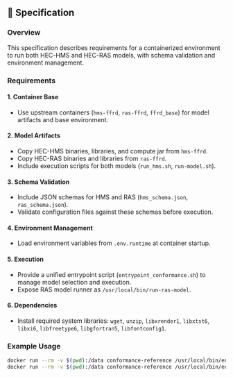 ## 📝 Specification

### Overview

This specification describes requirements for a containerized environment to run both HEC-HMS and HEC-RAS models, with schema validation and environment management.

### Requirements

#### 1. Container Base

- Use upstream containers (`hms-ffrd`, `ras-ffrd`, `ffrd_base`) for model artifacts and base environment.

#### 2. Model Artifacts

- Copy HEC-HMS binaries, libraries, and compute jar from `hms-ffrd`.
- Copy HEC-RAS binaries and libraries from `ras-ffrd`.
- Include execution scripts for both models (`run_hms.sh`, `run-model.sh`).

#### 3. Schema Validation

- Include JSON schemas for HMS and RAS (`hms_schema.json`, `ras_schema.json`).
- Validate configuration files against these schemas before execution.

#### 4. Environment Management

- Load environment variables from `.env.runtime` at container startup.

#### 5. Execution

- Provide a unified entrypoint script (`entrypoint_conformance.sh`) to manage model selection and execution.
- Expose RAS model runner as `/usr/local/bin/run-ras-model`.

#### 6. Dependencies

- Install required system libraries: `wget`, `unzip`, `libxrender1`, `libxtst6`, `libxi6`, `libfreetype6`, `libgfortran5`, `libfontconfig1`.

### Example Usage

```bash
docker run --rm -v $(pwd):/data conformance-reference /usr/local/bin/entrypoint_conformance.sh --model hms --config /data/hms_config.json
docker run --rm -v $(pwd):/data conformance-reference /usr/local/bin/entrypoint_conformance.sh --model ras --config /data/ras_config.json
```
